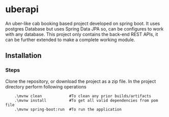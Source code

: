 # uberapi
An uber-like cab booking based project developed on spring boot. It uses postgres Database but uses Spring Data JPA so, can be configures to work with any database.
This project only contains the back-end REST APIs, it can be further extended to make a complete working module.

## Installation

### Steps 

Clone the repository, or download the project as a zip file.
In the project directory perform following operations
	
	
		
		.\mvnw clean 		    #To clean any prior builds/artifacts
		.\mvnw install 		    #To get all valid dependencies from pom file
		.\mvnw spring-boot:run  #To run the application